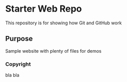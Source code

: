# Starter Web Repo

This repository is for showing how Git and GitHub work

## Purpose

Sample website with plenty of files for demos

### Copyright

bla bla